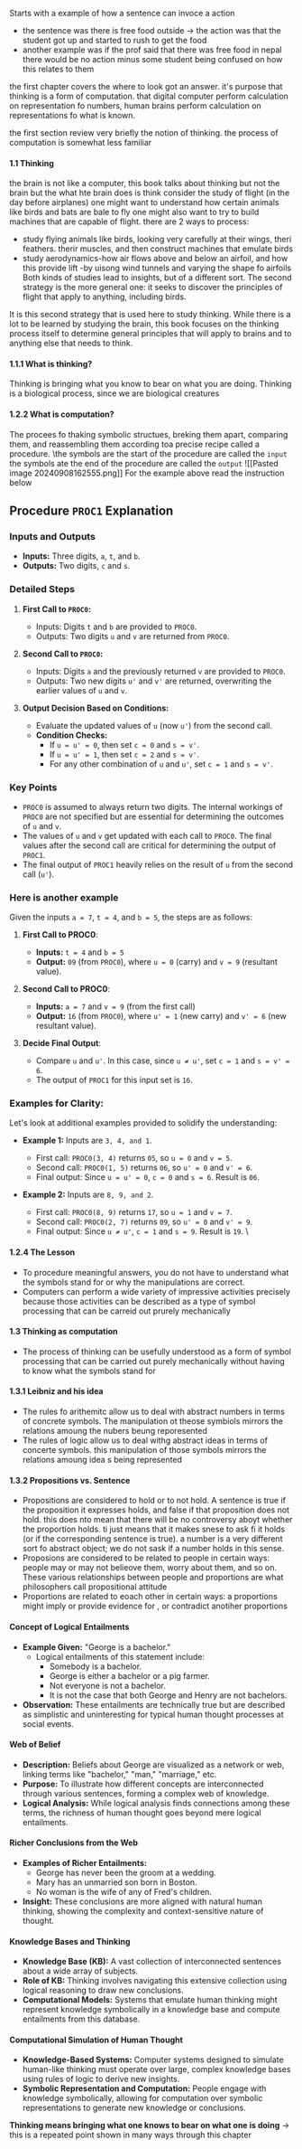 Starts with a example of how a sentence can invoce a action
- the sentence was there is free food outside -> the action was that the student got up and started to rush to get the food
- another example was if the prof said that there was free food in nepal there would be no action minus some student being confused on how this relates to them

the first chapter covers the where to look got an answer. it's purpose that thinking is a form of computation. that digital computer perform calculation on representation fo numbers, human brains perform calculation on representations fo what is known. 

the first section review very briefly the notion of thinking. the process of computation is somewhat less familiar


#### 1.1 Thinking
 
 the brain is not like a computer, this book talks about thinking but not the brain but the what hte brain does is think
consider the study of flight (in the day before airplanes) one might want to understand how certain animals like birds and bats are bale to fly one might also want to try to build machines that are capable of flight. there are 2 ways to process:
- study flying animals like birds, looking very carefully at their wings, theri feathers. therir muscles, and then construct machines that emulate birds
- study aerodynamics-how air flows above and below an airfoil, and how this provide lift -by uisong wind tunnels and varying the shape fo airfoils
Both kinds of studies lead to insights, but of a different sort. The second strategy is the more general one: it seeks to discover the principles of flight that apply to anything, including birds.

It is this second strategy that is used here to study thinking. While there is a lot to be learned by studying the brain, this book focuses on the thinking process itself to determine general principles that will apply to brains and to anything else that needs to think.

####  1.1.1 What is thinking? 
Thinking is bringing what you know to bear on what you are doing. Thinking is a biological process, since we are biological creatures


#### 1.2.2 What is computation?
The procees fo thaking symbolic structues, breking them apart, comparing them, and reassembling them according toa precise recipe called a procedure.
	\the symbols are the start of the procedure are called the `input`
	the symbols ate the end of the procedure are called the `output`
	![[Pasted image 20240908162555.png]]
For the example above read the instruction below 
## Procedure `PROC1` Explanation

### Inputs and Outputs
- **Inputs:** Three digits, `a`, `t`, and `b`.
- **Outputs:** Two digits, `c` and `s`.

### Detailed Steps
1. **First Call to `PROC0`:**
   - Inputs: Digits `t` and `b` are provided to `PROC0`.
   - Outputs: Two digits `u` and `v` are returned from `PROC0`.

2. **Second Call to `PROC0`:**
   - Inputs: Digits `a` and the previously returned `v` are provided to `PROC0`.
   - Outputs: Two new digits `u'` and `v'` are returned, overwriting the earlier values of `u` and `v`.

3. **Output Decision Based on Conditions:**
   - Evaluate the updated values of `u` (now `u'`) from the second call.
   - **Condition Checks:**
     - If `u = u' = 0`, then set `c = 0` and `s = v'`.
     - If `u = u' = 1`, then set `c = 2` and `s = v'`.
     - For any other combination of `u` and `u'`, set `c = 1` and `s = v'`.

### Key Points
- `PROC0` is assumed to always return two digits. The internal workings of `PROC0` are not specified but are essential for determining the outcomes of `u` and `v`.
- The values of `u` and `v` get updated with each call to `PROC0`. The final values after the second call are critical for determining the output of `PROC1`.
- The final output of `PROC1` heavily relies on the result of `u` from the second call (`u'`).



### Here is another example 
Given the inputs `a = 7`, `t = 4`, and `b = 5`, the steps are as follows:

1. **First Call to PROC0**:
    
    - **Inputs:** `t = 4` and `b = 5`
    - **Output:** `09` (from `PROC0`), where `u = 0` (carry) and `v = 9` (resultant value).
2. **Second Call to PROC0**:
    
    - **Inputs:** `a = 7` and `v = 9` (from the first call)
    - **Output:** `16` (from `PROC0`), where `u' = 1` (new carry) and `v' = 6` (new resultant value).
3. **Decide Final Output**:
    
    - Compare `u` and `u'`. In this case, since `u ≠ u'`, set `c = 1` and `s = v' = 6`.
    - The output of `PROC1` for this input set is `16`.

### Examples for Clarity:

Let's look at additional examples provided to solidify the understanding:

- **Example 1:** Inputs are `3, 4, and 1`.
    
    - First call: `PROC0(3, 4)` returns `05`, so `u = 0` and `v = 5`.
    - Second call: `PROC0(1, 5)` returns `06`, so `u' = 0` and `v' = 6`.
    - Final output: Since `u = u' = 0`, `c = 0` and `s = 6`. Result is `06`.
- **Example 2:** Inputs are `8, 9, and 2`.
    
    - First call: `PROC0(8, 9)` returns `17`, so `u = 1` and `v = 7`.
    - Second call: `PROC0(2, 7)` returns `09`, so `u' = 0` and `v' = 9`.
    - Final output: Since `u ≠ u'`, `c = 1` and `s = 9`. Result is `19`.
\



#### 1.2.4 The Lesson
- To procedure meaningful answers, you do not have to understand what the symbols stand for or why the manipulations are correct.
- Computers can perform a wide variety of impressive activities precisely because those activities can be described as a type of symbol processing that can be carreid out prurely mechanically 


#### 1.3 Thinking as computation
- The process of thinking can be usefully understood as a form of symbol processing that can be carried out purely mechanically without having to know what the symbols stand for


#### 1.3.1 Leibniz and his idea 
- The rules fo arithemitc allow us to deal with abstract numbers in terms of concrete symbols. The manipulation ot theose symbiols mirrors the relations amoung the nubers beung reporesented
- The rules of logic allow us to deal withg abstract ideas in terms of concerte symbols. this manipulation of those symbols mirrors the relations amoung idea s being represented 

#### 1.3.2 Propositions vs. Sentence
- Propositions are considered to hold or to not hold. A sentence is true if the proposition it expresses holds, and false if that proposition does not hold. this does nto mean that there will be no controversy aboyt whether the proportion holds. ti just means that it makes snese to ask fi it holds (or if the corresponding sentence is true). a number is a very different sort fo abstract object; we do not sask if a number holds in this sense.
- Proposions are considered to be related to people in certain ways: people may or may not belieove them, worry about them, and so on. These various relationships between people and proportions are what philosophers call propositional attitude
- Proportions are related to eoach other in certain ways: a proportions might imply or provide evidence for , or contradict anotiher proportions


#### **Concept of Logical Entailments**

- **Example Given:** "George is a bachelor."
    - Logical entailments of this statement include:
        - Somebody is a bachelor.
        - George is either a bachelor or a pig farmer.
        - Not everyone is not a bachelor.
        - It is not the case that both George and Henry are not bachelors.
- **Observation:** These entailments are technically true but are described as simplistic and uninteresting for typical human thought processes at social events.

#### **Web of Belief**

- **Description:** Beliefs about George are visualized as a network or web, linking terms like "bachelor," "man," "marriage," etc.
- **Purpose:** To illustrate how different concepts are interconnected through various sentences, forming a complex web of knowledge.
- **Logical Analysis:** While logical analysis finds connections among these terms, the richness of human thought goes beyond mere logical entailments.

#### **Richer Conclusions from the Web**

- **Examples of Richer Entailments:**
    - George has never been the groom at a wedding.
    - Mary has an unmarried son born in Boston.
    - No woman is the wife of any of Fred's children.
- **Insight:** These conclusions are more aligned with natural human thinking, showing the complexity and context-sensitive nature of thought.

#### **Knowledge Bases and Thinking**

- **Knowledge Base (KB):** A vast collection of interconnected sentences about a wide array of subjects.
- **Role of KB:** Thinking involves navigating this extensive collection using logical reasoning to draw new conclusions.
- **Computational Models:** Systems that emulate human thinking might represent knowledge symbolically in a knowledge base and compute entailments from this database.

#### **Computational Simulation of Human Thought**

- **Knowledge-Based Systems:** Computer systems designed to simulate human-like thinking must operate over large, complex knowledge bases using rules of logic to derive new insights.
- **Symbolic Representation and Computation:** People engage with knowledge symbolically, allowing for computation over symbolic representations to generate new knowledge or conclusions.

**Thinking means bringing what one knows to bear on what one is doing** -> this is a repeated point shown in many ways through this chapter 

